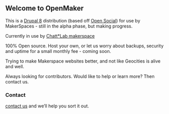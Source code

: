 ## Welcome to OpenMaker

This is a [Drupal 8](https://drupal.org) distribution (based off [Open Social](https://getopensocial.com)) for use by MakerSpaces - still in the alpha phase, but making progress.

Currently in use by [Chatt*Lab makerspace](https://chattlab.org)

100% Open source.
Host your own, or let us worry about backups, security and uptime for a small monthly fee - coming soon.

Trying to make Makerspace websites better, and not like Geocities is alive and well.

Always looking for contributors. Would like to help or learn more?  Then contact us.

### Contact

[contact us](mailto:info@codejourneymen.com.com) and we’ll help you sort it out.
